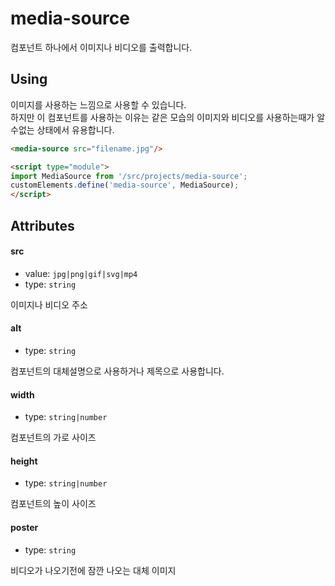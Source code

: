 # media-source

컴포넌트 하나에서 이미지나 비디오를 출력합니다.


## Using

이미지를 사용하는 느낌으로 사용할 수 있습니다.  
하지만 이 컴포넌트를 사용하는 이유는 같은 모습의 이미지와 비디오를 사용하는때가 알수없는 상태에서 유용합니다.

```html
<media-source src="filename.jpg"/>

<script type="module">
import MediaSource from '/src/projects/media-source';
customElements.define('media-source', MediaSource);
</script>
```


## Attributes

#### src

- value: `jpg|png|gif|svg|mp4`
- type: `string`

이미지나 비디오 주소

#### alt

- type: `string`

컴포넌트의 대체설명으로 사용하거나 제목으로 사용합니다.

#### width

- type: `string|number`

컴포넌트의 가로 사이즈

#### height

- type: `string|number`

컴포넌트의 높이 사이즈

#### poster

- type: `string`

비디오가 나오기전에 잠깐 나오는 대체 이미지
